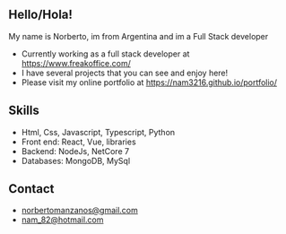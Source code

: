 ## Hello/Hola!

My name is Norberto, im from Argentina and im a Full Stack developer

* Currently working as a full stack developer at https://www.freakoffice.com/
* I have several projects that you can see and enjoy here!
* Please visit my online portfolio at https://nam3216.github.io/portfolio/

## Skills

* Html, Css, Javascript, Typescript, Python
* Front end: React, Vue, libraries
* Backend: NodeJs, NetCore 7
* Databases: MongoDB, MySql

## Contact
* norbertomanzanos@gmail.com
* nam_82@hotmail.com
